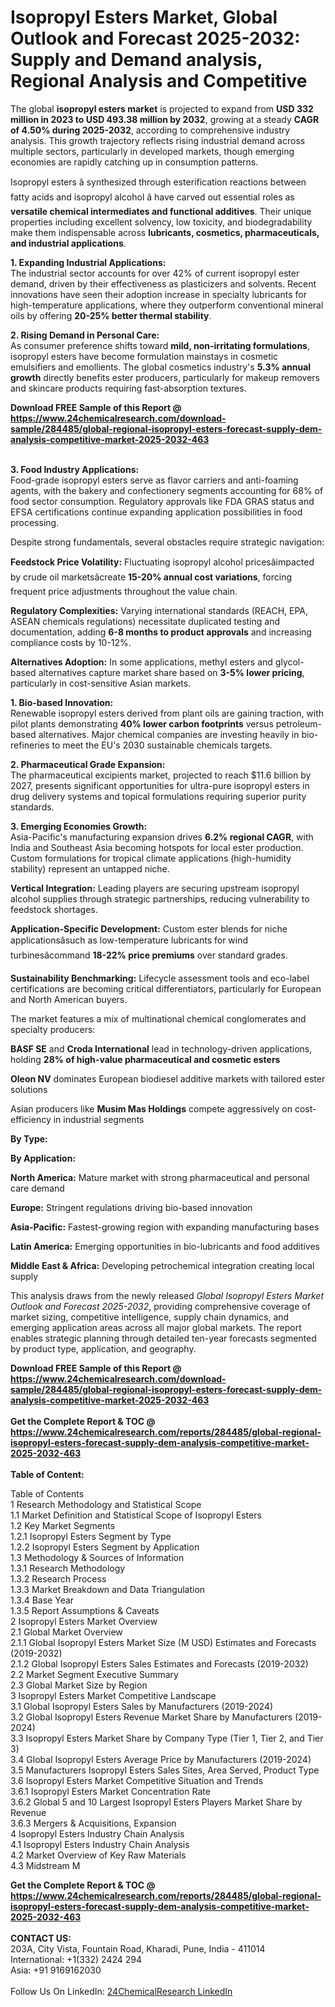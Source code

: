 <h1>Isopropyl Esters Market, Global Outlook and Forecast 2025-2032: Supply and Demand analysis, Regional Analysis and Competitive</h1><p>The global <strong>isopropyl esters market</strong> is projected to expand from <strong>USD 332 million in 2023 to USD 493.38 million by 2032</strong>, growing at a steady <strong>CAGR of 4.50% during 2025-2032</strong>, according to comprehensive industry analysis. This growth trajectory reflects rising industrial demand across multiple sectors, particularly in developed markets, though emerging economies are rapidly catching up in consumption patterns.

Isopropyl esters â synthesized through esterification reactions between fatty acids and isopropyl alcohol â have carved out essential roles as <strong>versatile chemical intermediates and functional additives</strong>. Their unique properties including excellent solvency, low toxicity, and biodegradability make them indispensable across <strong>lubricants, cosmetics, pharmaceuticals, and industrial applications</strong>.</p><p><strong>1. Expanding Industrial Applications:</strong><br>
The industrial sector accounts for over 42% of current isopropyl ester demand, driven by their effectiveness as plasticizers and solvents. Recent innovations have seen their adoption increase in specialty lubricants for high-temperature applications, where they outperform conventional mineral oils by offering <strong>20-25% better thermal stability</strong>.</p><p><strong>2. Rising Demand in Personal Care:</strong><br>
As consumer preference shifts toward <strong>mild, non-irritating formulations</strong>, isopropyl esters have become formulation mainstays in cosmetic emulsifiers and emollients. The global cosmetics industry's <strong>5.3% annual growth</strong> directly benefits ester producers, particularly for makeup removers and skincare products requiring fast-absorption textures.</p><div><b>Download FREE Sample of this Report @ 
            <a href="https://www.24chemicalresearch.com/download-sample/284485/global-regional-isopropyl-esters-forecast-supply-dem-analysis-competitive-market-2025-2032-463">
            https://www.24chemicalresearch.com/download-sample/284485/global-regional-isopropyl-esters-forecast-supply-dem-analysis-competitive-market-2025-2032-463</a></b></div><br><p><strong>3. Food Industry Applications:</strong><br>
Food-grade isopropyl esters serve as flavor carriers and anti-foaming agents, with the bakery and confectionery segments accounting for 68% of food sector consumption. Regulatory approvals like FDA GRAS status and EFSA certifications continue expanding application possibilities in food processing.</p><p>Despite strong fundamentals, several obstacles require strategic navigation:</p><p><strong>Feedstock Price Volatility:</strong> Fluctuating isopropyl alcohol pricesâimpacted by crude oil marketsâcreate <strong>15-20% annual cost variations</strong>, forcing frequent price adjustments throughout the value chain.</p><p><strong>Regulatory Complexities:</strong> Varying international standards (REACH, EPA, ASEAN chemicals regulations) necessitate duplicated testing and documentation, adding <strong>6-8 months to product approvals</strong> and increasing compliance costs by 10-12%.</p><p><strong>Alternatives Adoption:</strong> In some applications, methyl esters and glycol-based alternatives capture market share based on <strong>3-5% lower pricing</strong>, particularly in cost-sensitive Asian markets.</p><p><strong>1. Bio-based Innovation:</strong><br>
Renewable isopropyl esters derived from plant oils are gaining traction, with pilot plants demonstrating <strong>40% lower carbon footprints</strong> versus petroleum-based alternatives. Major chemical companies are investing heavily in bio-refineries to meet the EU's 2030 sustainable chemicals targets.</p><p><strong>2. Pharmaceutical Grade Expansion:</strong><br>
The pharmaceutical excipients market, projected to reach $11.6 billion by 2027, presents significant opportunities for ultra-pure isopropyl esters in drug delivery systems and topical formulations requiring superior purity standards.</p><p><strong>3. Emerging Economies Growth:</strong><br>
Asia-Pacific's manufacturing expansion drives <strong>6.2% regional CAGR</strong>, with India and Southeast Asia becoming hotspots for local ester production. Custom formulations for tropical climate applications (high-humidity stability) represent an untapped niche.</p><p><strong>Vertical Integration:</strong> Leading players are securing upstream isopropyl alcohol supplies through strategic partnerships, reducing vulnerability to feedstock shortages.</p><p><strong>Application-Specific Development:</strong> Custom ester blends for niche applicationsâsuch as low-temperature lubricants for wind turbinesâcommand <strong>18-22% price premiums</strong> over standard grades.</p><p><strong>Sustainability Benchmarking:</strong> Lifecycle assessment tools and eco-label certifications are becoming critical differentiators, particularly for European and North American buyers.</p><p>The market features a mix of multinational chemical conglomerates and specialty producers:</p><p><strong>BASF SE</strong> and <strong>Croda International</strong> lead in technology-driven applications, holding <strong>28% of high-value pharmaceutical and cosmetic esters</strong></p><p><strong>Oleon NV</strong> dominates European biodiesel additive markets with tailored ester solutions</p><p>Asian producers like <strong>Musim Mas Holdings</strong> compete aggressively on cost-efficiency in industrial segments</p><p><strong>By Type:</strong></p><p><strong>By Application:</strong></p><p><strong>North America:</strong> Mature market with strong pharmaceutical and personal care demand</p><p><strong>Europe:</strong> Stringent regulations driving bio-based innovation</p><p><strong>Asia-Pacific:</strong> Fastest-growing region with expanding manufacturing bases</p><p><strong>Latin America:</strong> Emerging opportunities in bio-lubricants and food additives</p><p><strong>Middle East &amp; Africa:</strong> Developing petrochemical integration creating local supply</p><p>This analysis draws from the newly released <em>Global Isopropyl Esters Market Outlook and Forecast 2025-2032</em>, providing comprehensive coverage of market sizing, competitive intelligence, supply chain dynamics, and emerging application areas across all major global markets. The report enables strategic planning through detailed ten-year forecasts segmented by product type, application, and geography.</p><div><b>Download FREE Sample of this Report @ 
            <a href="https://www.24chemicalresearch.com/download-sample/284485/global-regional-isopropyl-esters-forecast-supply-dem-analysis-competitive-market-2025-2032-463">
            https://www.24chemicalresearch.com/download-sample/284485/global-regional-isopropyl-esters-forecast-supply-dem-analysis-competitive-market-2025-2032-463</a></b></div><br><div><b>Get the Complete Report & TOC @ 
            <a href="https://www.24chemicalresearch.com/reports/284485/global-regional-isopropyl-esters-forecast-supply-dem-analysis-competitive-market-2025-2032-463">
            https://www.24chemicalresearch.com/reports/284485/global-regional-isopropyl-esters-forecast-supply-dem-analysis-competitive-market-2025-2032-463</a></b></div><br>
            <b>Table of Content:</b><p>Table of Contents<br />
1 Research Methodology and Statistical Scope<br />
1.1 Market Definition and Statistical Scope of Isopropyl Esters<br />
1.2 Key Market Segments<br />
1.2.1 Isopropyl Esters Segment by Type<br />
1.2.2 Isopropyl Esters Segment by Application<br />
1.3 Methodology & Sources of Information<br />
1.3.1 Research Methodology<br />
1.3.2 Research Process<br />
1.3.3 Market Breakdown and Data Triangulation<br />
1.3.4 Base Year<br />
1.3.5 Report Assumptions & Caveats<br />
2 Isopropyl Esters Market Overview<br />
2.1 Global Market Overview<br />
2.1.1 Global Isopropyl Esters Market Size (M USD) Estimates and Forecasts (2019-2032)<br />
2.1.2 Global Isopropyl Esters Sales Estimates and Forecasts (2019-2032)<br />
2.2 Market Segment Executive Summary<br />
2.3 Global Market Size by Region<br />
3 Isopropyl Esters Market Competitive Landscape<br />
3.1 Global Isopropyl Esters Sales by Manufacturers (2019-2024)<br />
3.2 Global Isopropyl Esters Revenue Market Share by Manufacturers (2019-2024)<br />
3.3 Isopropyl Esters Market Share by Company Type (Tier 1, Tier 2, and Tier 3)<br />
3.4 Global Isopropyl Esters Average Price by Manufacturers (2019-2024)<br />
3.5 Manufacturers Isopropyl Esters Sales Sites, Area Served, Product Type<br />
3.6 Isopropyl Esters Market Competitive Situation and Trends<br />
3.6.1 Isopropyl Esters Market Concentration Rate<br />
3.6.2 Global 5 and 10 Largest Isopropyl Esters Players Market Share by Revenue<br />
3.6.3 Mergers & Acquisitions, Expansion<br />
4 Isopropyl Esters Industry Chain Analysis<br />
4.1 Isopropyl Esters Industry Chain Analysis<br />
4.2 Market Overview of Key Raw Materials<br />
4.3 Midstream M</p><div><b>Get the Complete Report & TOC @ 
            <a href="https://www.24chemicalresearch.com/reports/284485/global-regional-isopropyl-esters-forecast-supply-dem-analysis-competitive-market-2025-2032-463">
            https://www.24chemicalresearch.com/reports/284485/global-regional-isopropyl-esters-forecast-supply-dem-analysis-competitive-market-2025-2032-463</a></b></div><br><b>CONTACT US:</b><br>
            203A, City Vista, Fountain Road, Kharadi, Pune, India - 411014<br>
            International: +1(332) 2424 294<br>
            Asia: +91 9169162030 <br><br>
            Follow Us On LinkedIn: <a href="https://www.linkedin.com/company/24chemicalresearch/">24ChemicalResearch LinkedIn</a>